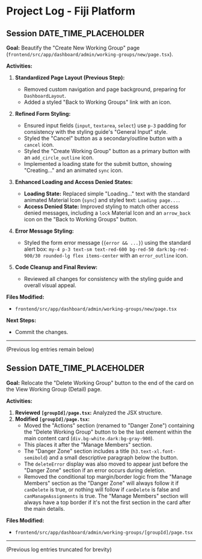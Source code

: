 # Project Log - Fiji Platform

## Session DATE_TIME_PLACEHOLDER

**Goal:** Beautify the "Create New Working Group" page (`frontend/src/app/dashboard/admin/working-groups/new/page.tsx`).

**Activities:**

1.  **Standardized Page Layout (Previous Step):**
    *   Removed custom navigation and page background, preparing for `DashboardLayout`.
    *   Added a styled "Back to Working Groups" link with an icon.

2.  **Refined Form Styling:**
    *   Ensured input fields (`input`, `textarea`, `select`) use `p-3` padding for consistency with the styling guide's "General Input" style.
    *   Styled the "Cancel" button as a secondary/outline button with a `cancel` icon.
    *   Styled the "Create Working Group" button as a primary button with an `add_circle_outline` icon.
    *   Implemented a loading state for the submit button, showing "Creating..." and an animated `sync` icon.

3.  **Enhanced Loading and Access Denied States:**
    *   **Loading State:** Replaced simple "Loading..." text with the standard animated Material Icon (`sync`) and styled text: `Loading page...`.
    *   **Access Denied State:** Improved styling to match other access denied messages, including a `lock` Material Icon and an `arrow_back` icon on the "Back to Working Groups" button.

4.  **Error Message Styling:**
    *   Styled the form error message (`{error && ...}`) using the standard alert box: `my-4 p-3 text-sm text-red-600 bg-red-50 dark:bg-red-900/30 rounded-lg flex items-center` with an `error_outline` icon.

5.  **Code Cleanup and Final Review:**
    *   Reviewed all changes for consistency with the styling guide and overall visual appeal.

**Files Modified:**

*   `frontend/src/app/dashboard/admin/working-groups/new/page.tsx`

**Next Steps:**

*   Commit the changes.

---
(Previous log entries remain below)

## Session DATE_TIME_PLACEHOLDER

**Goal:** Relocate the "Delete Working Group" button to the end of the card on the View Working Group (Detail) page.

**Activities:**

1.  **Reviewed `[groupId]/page.tsx`:** Analyzed the JSX structure.
2.  **Modified `[groupId]/page.tsx`:**
    *   Moved the "Actions" section (renamed to "Danger Zone") containing the "Delete Working Group" button to be the last element within the main content card (`div.bg-white.dark:bg-gray-900`).
    *   This places it after the "Manage Members" section.
    *   The "Danger Zone" section includes a title (`h3.text-xl.font-semibold`) and a small descriptive paragraph below the button.
    *   The `deleteError` display was also moved to appear just before the "Danger Zone" section if an error occurs during deletion.
    *   Removed the conditional top margin/border logic from the "Manage Members" section as the "Danger Zone" will always follow it if `canDelete` is true, or nothing will follow if `canDelete` is false and `canManageAssignments` is true. The "Manage Members" section will always have a top border if it's not the first section in the card after the main details.

**Files Modified:**

*   `frontend/src/app/dashboard/admin/working-groups/[groupId]/page.tsx`

---
(Previous log entries truncated for brevity)